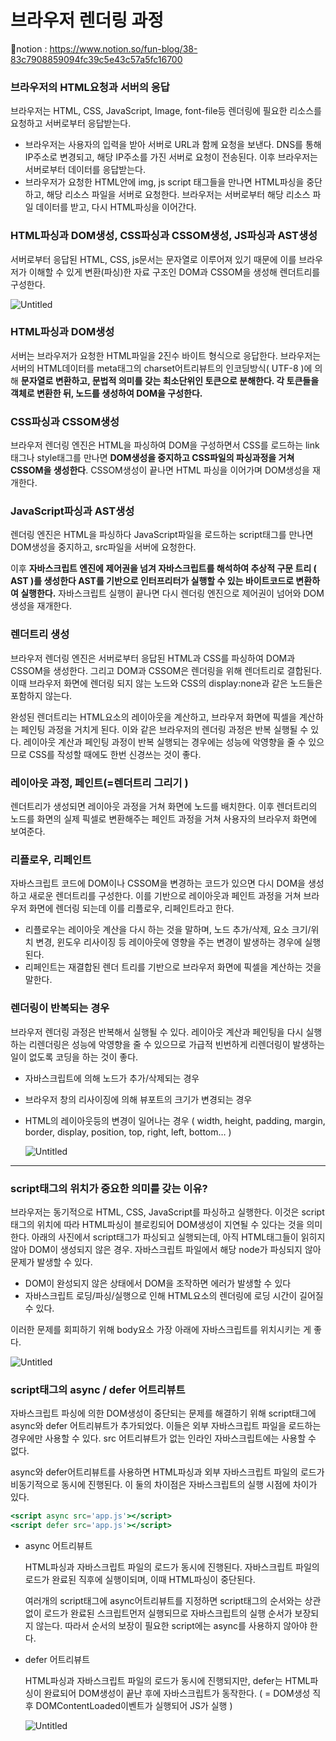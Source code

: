 # 브라우저 렌더링 과정
📕notion : https://www.notion.so/fun-blog/38-83c7908859094fc39c5e43c57a5fc16700<br>

### 브라우저의  HTML요청과 서버의 응답

브라우저는 HTML, CSS, JavaScript, Image, font-file등 렌더링에 필요한 리소스를 요청하고 서버로부터 응답받는다.

- 브라우저는 사용자의 입력을 받아 서버로 URL과 함께 요청을 보낸다. DNS를 통해 IP주소로 변경되고, 해당 IP주소를 가진 서버로 요청이 전송된다. 이후 브라우저는 서버로부터 데이터를 응답받는다.
- 브라우저가 요청한 HTML안에 img, js script 태그들을 만나면 HTML파싱을 중단하고, 해당 리소스 파일을 서버로 요청한다. 브라우저는 서버로부터 해당 리소스 파일 데이터를 받고,  다시 HTML파싱을 이어간다.

### HTML파싱과 DOM생성, CSS파싱과 CSSOM생성, JS파싱과 AST생성

서버로부터 응답된 HTML, CSS, js문서는 문자열로 이루어져 있기 때문에 이를 브라우저가 이해할 수 있게 변환(파싱)한 자료 구조인 DOM과 CSSOM을 생성해 렌더트리를 구성한다.

![Untitled](https://s3-us-west-2.amazonaws.com/secure.notion-static.com/7c6e9f0f-1aff-4312-9eab-b24334836852/Untitled.png)

### HTML파싱과 DOM생성

서버는 브라우저가 요청한 HTML파일을 2진수 바이트 형식으로 응답한다. 
브라우저는 서버의 HTML데이터를 meta태그의 charset어트리뷰트의 인코딩방식( UTF-8 )에 의해 **문자열로 변환하고, 문법적 의미를 갖는 최소단위인 토큰으로 분해한다. 각 토큰들을 객체로 변환한 뒤, 노드를 생성하여 DOM을 구성한다.** 

### CSS파싱과 CSSOM생성

브라우저 렌더링 엔진은 HTML을 파싱하여 DOM을 구성하면서 CSS를 로드하는 link태그나 style태그를 만나면 **DOM생성을 중지하고 CSS파일의 파싱과정을 거쳐 CSSOM을 생성한다**. CSSOM생성이 끝나면 HTML 파싱을 이어가며 DOM생성을 재개한다. 

### JavaScript파싱과 AST생성

렌더링 엔진은 HTML을 파싱하다 JavaScript파일을 로드하는 script태그를 만나면 DOM생성을 중지하고, src파일을 서버에 요청한다. 

이후 **자바스크립트 엔진에 제어권을 넘겨 자바스크립트를 해석하여 추상적 구문 트리 ( AST )를 생성한다 AST를 기반으로 인터프리터가 실행할 수 있는 바이트코드로 변환하여 실행한다.** 자바스크립트 실행이 끝나면 다시 렌더링 엔진으로 제어권이 넘어와 DOM생성을 재개한다.

### 렌더트리 생성

브라우저 렌더링 엔진은 서버로부터 응답된 HTML과 CSS를 파싱하여 DOM과 CSSOM을 생성한다. 그리고 DOM과 CSSOM은 렌더링을 위해 렌더트리로 결합된다. 이때 브라우저 화면에 렌더링 되지 않는 노드와 CSS의  display:none과 같은 노드들은 포함하지 않는다. 

완성된 렌더트리는 HTML요소의 레이아웃을 계산하고, 브라우저 화면에 픽셀을 계산하는 페인팅 과정을 거치게 된다. 이와 같은 브라우저의 렌더링 과정은 반복 실행될 수 있다. 레이아웃 계산과 페인팅 과정이 반복 실행되는 경우에는 성능에 악영향을 줄 수 있으므로 CSS를 작성할 때에도 한번 신경쓰는 것이 좋다.

### 레이아웃 과정, 페인트(=렌더트리 그리기 )

렌더트리가 생성되면 레이아웃 과정을 거쳐 화면에 노드를 배치한다. 이후 렌더트리의 노드를 화면의 실제 픽셀로 변환해주는 페인트 과정을 거쳐 사용자의 브라우저 화면에 보여준다.

### 리플로우, 리페인트

자바스크립트 코드에 DOM이나 CSSOM을 변경하는 코드가 있으면 다시 DOM을 생성하고 새로운 렌더트리를 구성한다. 이를 기반으로 레이아웃과 페인트 과정을 거쳐 브라우저 화면에 렌더링 되는데 이를 리플로우, 리페인트라고 한다.

- 리플로우는 레이아웃 계산을 다시 하는 것을 말하며, 노드 추가/삭제, 요소 크기/위치 변경, 윈도우 리사이징 등 레이아웃에 영향을 주는 변경이 발생하는 경우에 실행된다.
- 리페인트는 재결합된 렌더 트리를 기반으로 브라우저 화면에 픽셀을 계산하는 것을 말한다.

### 렌더링이 반복되는 경우

브라우저 렌더링 과정은 반복해서 실행될 수 있다. 레이아웃 계산과 페인팅을 다시 실행하는 리렌더링은 성능에 악영향을 줄 수 있으므로 가급적 빈번하게 리렌더링이 발생하는 일이 없도록 코딩을 하는 것이 좋다. 

- 자바스크립트에 의해 노드가 추가/삭제되는 경우
- 브라우저 창의 리사이징에 의해 뷰포트의 크기가 변경되는 경우
- HTML의 레이아웃등의 변경이 일어나는 경우
( width, height, padding, margin, border, display, position, top, right, left, bottom… )
    
    ![Untitled](https://s3-us-west-2.amazonaws.com/secure.notion-static.com/f62ba130-5aa7-4c09-a5af-0257182b99d2/Untitled.png)
    

---

### script태그의 위치가 중요한 의미를 갖는 이유?

브라우저는 동기적으로 HTML, CSS, JavaScript를 파싱하고 실행한다. 이것은 script태그의 위치에 따라  HTML파싱이 블로킹되어 DOM생성이 지연될 수 있다는 것을 의미한다. 아래의 사진에서 script태그가 파싱되고 실행되는데, 아직 HTML태그들이 읽히지 않아 DOM이 생성되지 않은 경우. 자바스크립트 파일에서 해당 node가 파싱되지 않아 문제가 발생할 수 있다.

- DOM이 완성되지 않은 상태에서 DOM을 조작하면 에러가 발생할 수 있다
- 자바스크립트 로딩/파싱/실행으로 인해 HTML요소의 렌더링에 로딩 시간이 길어질 수 있다.

이러한 문제를 회피하기 위해 body요소 가장 아래에 자바스크립트를 위치시키는 게 좋다. 

![Untitled](https://s3-us-west-2.amazonaws.com/secure.notion-static.com/86ad1991-8634-4ffd-bb55-5be8929c4135/Untitled.png)

### script태그의 async / defer 어트리뷰트

자바스크립트 파싱에 의한 DOM생성이 중단되는 문제를 해결하기 위해 script태그에 async와 defer 어트리뷰트가 추가되었다. 이들은 외부 자바스크립트 파일을 로드하는 경우에만 사용할 수 있다. src 어트리뷰트가 없는 인라인 자바스크립트에는 사용할 수 없다. 

async와 defer어트리뷰트를 사용하면 HTML파싱과 외부 자바스크립트 파일의 로드가 비동기적으로 동시에 진행된다. 이 둘의 차이점은 자바스크립트의 실행 시점에 차이가 있다.

```jsx
<script async src='app.js'></script>
<script defer src='app.js'></script>
```

- async 어트리뷰트
    
    HTML파싱과 자바스크립트 파일의 로드가 동시에 진행된다. 자바스크립트 파일의 로드가 완료된 직후에 실행이되며, 이때 HTML파싱이 중단된다. 
    
    여러개의 script태그에 async어트리뷰트를 지정하면 script태그의 순서와는 상관없이 로드가 완료된 스크립트먼저 실행되므로 자바스크립트의 실행 순서가 보장되지 않는다. 따라서 순서의 보장이 필요한 script에는 async를 사용하지 않아야 한다.
    
- defer 어트리뷰트
    
    HTML파싱과 자바스크립트 파일의 로드가 동시에 진행되지만, defer는 HTML파싱이 완료되어 DOM생성이 끝난 후에 자바스크립트가 동작한다. 
    ( = DOM생성 직후 DOMContentLoaded이벤트가 실행되어 JS가 실행 )
    
    ![Untitled](https://s3-us-west-2.amazonaws.com/secure.notion-static.com/6e484b7c-74ec-4310-88b0-3188d5ea8170/Untitled.png)